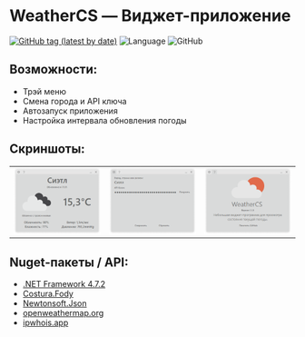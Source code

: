 WeatherCS — Виджет-приложение
=============================

[![GitHub tag (latest by date)](https://img.shields.io/github/v/tag/crashmax-off/weathercs?color=blue&label=Download%20for%20Windows&logo=windows)](https://github.com/crashmax-off/WeatherCS/releases/latest)
![Language](https://img.shields.io/badge/Language-RU-green)
![GitHub](https://img.shields.io/github/license/crashmax-off/WeatherCS?label=License)

Возможности:
------------
 - Трэй меню
 - Смена города и API ключа
 - Автозапуск приложения
 - Настройка интервала обновления погоды

Скриншоты:
----------
<table>
	<tr>
		<td><img src="Screens/screen1.png"></td>
		<td><img src="Screens/screen2.png"></td>
		<td><img src="Screens/screen3.png"></td>
	</tr>
</table>

Nuget-пакеты / API:
-------------
 - [.NET Framework 4.7.2](https://dotnet.microsoft.com/download/dotnet-framework/net472)
 - [Costura.Fody](https://www.nuget.org/packages/Costura.Fody)
 - [Newtonsoft.Json](https://www.nuget.org/packages/Newtonsoft.Json/)
 - [openweathermap.org](https://openweathermap.org)
 - [ipwhois.app](https://ipwhois.app)
